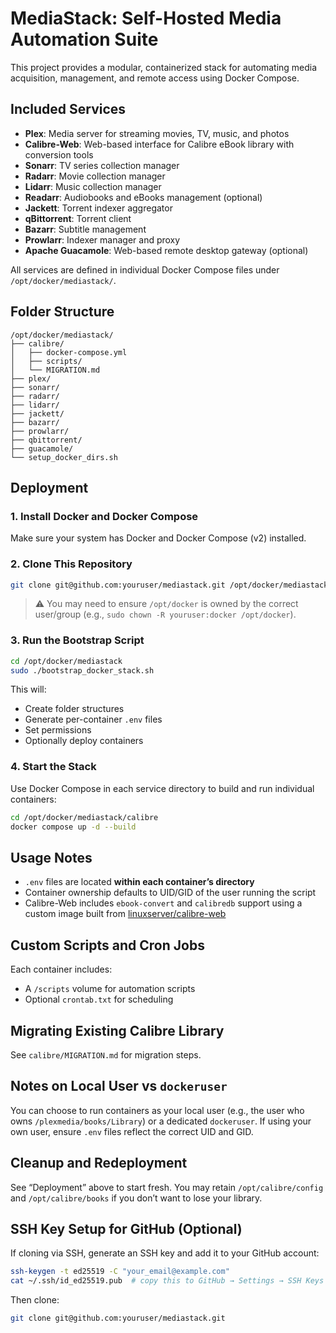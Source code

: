 # MediaStack: Self-Hosted Media Automation Suite

This project provides a modular, containerized stack for automating media acquisition, management, and remote access using Docker Compose.

## Included Services

- **Plex**: Media server for streaming movies, TV, music, and photos
- **Calibre-Web**: Web-based interface for Calibre eBook library with conversion tools
- **Sonarr**: TV series collection manager
- **Radarr**: Movie collection manager
- **Lidarr**: Music collection manager
- **Readarr**: Audiobooks and eBooks management (optional)
- **Jackett**: Torrent indexer aggregator
- **qBittorrent**: Torrent client
- **Bazarr**: Subtitle management
- **Prowlarr**: Indexer manager and proxy
- **Apache Guacamole**: Web-based remote desktop gateway (optional)

All services are defined in individual Docker Compose files under `/opt/docker/mediastack/`.

## Folder Structure

```
/opt/docker/mediastack/
├── calibre/
│   ├── docker-compose.yml
│   ├── scripts/
│   └── MIGRATION.md
├── plex/
├── sonarr/
├── radarr/
├── lidarr/
├── jackett/
├── bazarr/
├── prowlarr/
├── qbittorrent/
├── guacamole/
└── setup_docker_dirs.sh
```

## Deployment

### 1. Install Docker and Docker Compose

Make sure your system has Docker and Docker Compose (v2) installed.

### 2. Clone This Repository

```bash
git clone git@github.com:youruser/mediastack.git /opt/docker/mediastack
```

> ⚠️ You may need to ensure `/opt/docker` is owned by the correct user/group (e.g., `sudo chown -R youruser:docker /opt/docker`).

### 3. Run the Bootstrap Script

```bash
cd /opt/docker/mediastack
sudo ./bootstrap_docker_stack.sh
```

This will:
- Create folder structures
- Generate per-container `.env` files
- Set permissions
- Optionally deploy containers

### 4. Start the Stack

Use Docker Compose in each service directory to build and run individual containers:

```bash
cd /opt/docker/mediastack/calibre
docker compose up -d --build
```

## Usage Notes

- `.env` files are located **within each container’s directory**
- Container ownership defaults to UID/GID of the user running the script
- Calibre-Web includes `ebook-convert` and `calibredb` support using a custom image built from [linuxserver/calibre-web](https://hub.docker.com/r/linuxserver/calibre-web)

## Custom Scripts and Cron Jobs

Each container includes:
- A `/scripts` volume for automation scripts
- Optional `crontab.txt` for scheduling

## Migrating Existing Calibre Library

See `calibre/MIGRATION.md` for migration steps.

## Notes on Local User vs `dockeruser`

You can choose to run containers as your local user (e.g., the user who owns `/plexmedia/books/Library`) or a dedicated `dockeruser`. If using your own user, ensure `.env` files reflect the correct UID and GID.

## Cleanup and Redeployment

See “Deployment” above to start fresh. You may retain `/opt/calibre/config` and `/opt/calibre/books` if you don’t want to lose your library.


## SSH Key Setup for GitHub (Optional)

If cloning via SSH, generate an SSH key and add it to your GitHub account:

```bash
ssh-keygen -t ed25519 -C "your_email@example.com"
cat ~/.ssh/id_ed25519.pub  # copy this to GitHub → Settings → SSH Keys
```

Then clone:

```bash
git clone git@github.com:youruser/mediastack.git
```
